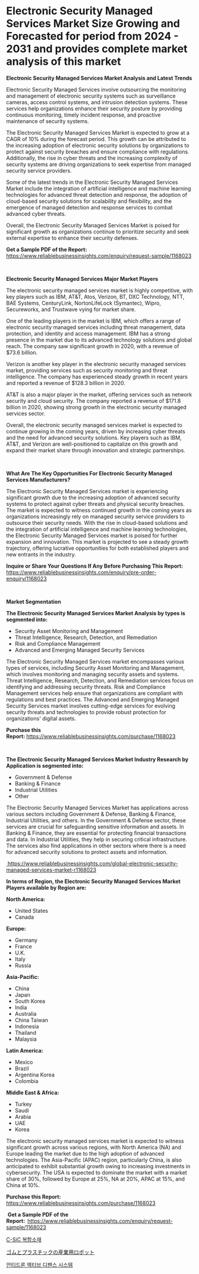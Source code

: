 <p><h1>Electronic Security Managed Services Market Size Growing and Forecasted for period from 2024 - 2031 and provides complete market analysis of this market</h1></p><p><strong>Electronic Security Managed Services Market Analysis and Latest Trends</strong></p>
<p><p>Electronic Security Managed Services involve outsourcing the monitoring and management of electronic security systems such as surveillance cameras, access control systems, and intrusion detection systems. These services help organizations enhance their security posture by providing continuous monitoring, timely incident response, and proactive maintenance of security systems.</p><p>The Electronic Security Managed Services Market is expected to grow at a CAGR of 10% during the forecast period. This growth can be attributed to the increasing adoption of electronic security solutions by organizations to protect against security breaches and ensure compliance with regulations. Additionally, the rise in cyber threats and the increasing complexity of security systems are driving organizations to seek expertise from managed security service providers.</p><p>Some of the latest trends in the Electronic Security Managed Services Market include the integration of artificial intelligence and machine learning technologies for advanced threat detection and response, the adoption of cloud-based security solutions for scalability and flexibility, and the emergence of managed detection and response services to combat advanced cyber threats.</p><p>Overall, the Electronic Security Managed Services Market is poised for significant growth as organizations continue to prioritize security and seek external expertise to enhance their security defenses.</p></p>
<p><strong>Get a Sample PDF of the Report:&nbsp;</strong> <a href="https://www.reliablebusinessinsights.com/enquiry/request-sample/1168023">https://www.reliablebusinessinsights.com/enquiry/request-sample/1168023</a></p>
<p>&nbsp;</p>
<p><strong>Electronic Security Managed Services Major Market Players</strong></p>
<p><p>The electronic security managed services market is highly competitive, with key players such as IBM, AT&T, Atos, Verizon, BT, DXC Technology, NTT, BAE Systems, CenturyLink, NortonLifeLock (Symantec), Wipro, Secureworks, and Trustwave vying for market share. </p><p>One of the leading players in the market is IBM, which offers a range of electronic security managed services including threat management, data protection, and identity and access management. IBM has a strong presence in the market due to its advanced technology solutions and global reach. The company saw significant growth in 2020, with a revenue of $73.6 billion.</p><p>Verizon is another key player in the electronic security managed services market, providing services such as security monitoring and threat intelligence. The company has experienced steady growth in recent years and reported a revenue of $128.3 billion in 2020.</p><p>AT&T is also a major player in the market, offering services such as network security and cloud security. The company reported a revenue of $171.8 billion in 2020, showing strong growth in the electronic security managed services sector.</p><p>Overall, the electronic security managed services market is expected to continue growing in the coming years, driven by increasing cyber threats and the need for advanced security solutions. Key players such as IBM, AT&T, and Verizon are well-positioned to capitalize on this growth and expand their market share through innovation and strategic partnerships.</p></p>
<p>&nbsp;</p>
<p><strong>What Are The Key Opportunities For Electronic Security Managed Services Manufacturers?</strong></p>
<p><p>The Electronic Security Managed Services market is experiencing significant growth due to the increasing adoption of advanced security systems to protect against cyber threats and physical security breaches. The market is expected to witness continued growth in the coming years as organizations increasingly rely on managed security service providers to outsource their security needs. With the rise in cloud-based solutions and the integration of artificial intelligence and machine learning technologies, the Electronic Security Managed Services market is poised for further expansion and innovation. This market is projected to see a steady growth trajectory, offering lucrative opportunities for both established players and new entrants in the industry.</p></p>
<p><strong>Inquire or Share Your Questions If Any Before Purchasing This Report:</strong> <a href="https://www.reliablebusinessinsights.com/enquiry/pre-order-enquiry/1168023">https://www.reliablebusinessinsights.com/enquiry/pre-order-enquiry/1168023</a></p>
<p>&nbsp;</p>
<p><strong>Market Segmentation</strong></p>
<p><strong>The Electronic Security Managed Services Market Analysis by types is segmented into:</strong></p>
<p><ul><li>Security Asset Monitoring and Management</li><li>Threat Intelligence, Research, Detection, and Remediation</li><li>Risk and Compliance Management</li><li>Advanced and Emerging Managed Security Services</li></ul></p>
<p><p>The Electronic Security Managed Services market encompasses various types of services, including Security Asset Monitoring and Management, which involves monitoring and managing security assets and systems. Threat Intelligence, Research, Detection, and Remediation services focus on identifying and addressing security threats. Risk and Compliance Management services help ensure that organizations are compliant with regulations and best practices. The Advanced and Emerging Managed Security Services market involves cutting-edge services for evolving security threats and technologies to provide robust protection for organizations' digital assets.</p></p>
<p><strong>Purchase this Report:&nbsp;</strong><a href="https://www.reliablebusinessinsights.com/purchase/1168023">https://www.reliablebusinessinsights.com/purchase/1168023</a></p>
<p>&nbsp;</p>
<p><strong>The Electronic Security Managed Services Market Industry Research by Application is segmented into:</strong></p>
<p><ul><li>Government & Defense</li><li>Banking & Finance</li><li>Industrial Utilities</li><li>Other</li></ul></p>
<p><p>The Electronic Security Managed Services Market has applications across various sectors including Government & Defense, Banking & Finance, Industrial Utilities, and others. In the Government & Defense sector, these services are crucial for safeguarding sensitive information and assets. In Banking & Finance, they are essential for protecting financial transactions and data. In Industrial Utilities, they help in securing critical infrastructure. The services also find applications in other sectors where there is a need for advanced security solutions to protect assets and information.</p></p>
<p><a href="https://www.reliablebusinessinsights.com/global-electronic-security-managed-services-market-r1168023">&nbsp;https://www.reliablebusinessinsights.com/global-electronic-security-managed-services-market-r1168023</a></p>
<p><strong>In terms of Region, the Electronic Security Managed Services Market Players available by Region are:</strong></p>
<p>
    <p> <strong> North America: </strong>
        <ul>
            <li>United States</li>
            <li>Canada</li>
        </ul>
        </p> 
    <p> <strong> Europe: </strong>
        <ul>
            <li>Germany</li>
            <li>France</li>
            <li>U.K.</li>
            <li>Italy</li>
            <li>Russia</li>
        </ul>
        </p> 
    <p> <strong> Asia-Pacific: </strong>
        <ul>
            <li>China</li>
            <li>Japan</li>
            <li>South Korea</li>
            <li>India</li>
            <li>Australia</li>
            <li>China Taiwan</li>
            <li>Indonesia</li>
            <li>Thailand</li>
            <li>Malaysia</li>
        </ul>
        </p> 
    <p> <strong> Latin America: </strong>
        <ul>
            <li>Mexico</li>
            <li>Brazil</li>
            <li>Argentina Korea</li>
            <li>Colombia</li>
        </ul>
        </p> 
    <p> <strong> Middle East & Africa: </strong>
        <ul>
            <li>Turkey</li>
            <li>Saudi</li>
            <li>Arabia</li>
            <li>UAE</li>
            <li>Korea</li>
        </ul>
    </p>
    </p>
<p><p>The electronic security managed services market is expected to witness significant growth across various regions, with North America (NA) and Europe leading the market due to the high adoption of advanced technologies. The Asia-Pacific (APAC) region, particularly China, is also anticipated to exhibit substantial growth owing to increasing investments in cybersecurity. The USA is expected to dominate the market with a market share of 30%, followed by Europe at 25%, NA at 20%, APAC at 15%, and China at 10%.</p></p>
<p><strong>Purchase this Report: </strong><a href="https://www.reliablebusinessinsights.com/purchase/1168023">https://www.reliablebusinessinsights.com/purchase/1168023</a></p>
<p>&nbsp;<strong>Get a Sample PDF of the Report:&nbsp;&nbsp;</strong><a href="https://www.reliablebusinessinsights.com/enquiry/request-sample/1168023">https://www.reliablebusinessinsights.com/enquiry/request-sample/1168023</a></p>
<p><strong></strong></p>
<p><p><a href="https://medium.com/@lowellleke20231/c-sic-%EB%B3%B5%ED%95%A9%EC%9E%AC%EB%A3%8C-%EC%8B%9C%EC%9E%A5%EC%9D%98-%EC%8B%A0%ED%9D%A5-%ED%8A%B8%EB%A0%8C%EB%93%9C-%EB%B0%8F-2024%EB%85%84%EB%B6%80%ED%84%B0-2031%EB%85%84%EA%B9%8C%EC%A7%80%EC%9D%98-%EB%AF%B8%EB%9E%98-%EC%A0%84%EB%A7%9D-2544775c21c8">C-SiC 복합소재</a></p><p><a href="https://medium.com/@baileeupton1902/%E3%83%A9%E3%83%90%E3%83%BC%E3%81%8A%E3%82%88%E3%81%B3%E3%83%97%E3%83%A9%E3%82%B9%E3%83%81%E3%83%83%E3%82%AF%E5%B8%82%E5%A0%B4%E3%82%BB%E3%82%AF%E3%82%BF%E3%83%BC%E3%81%AB%E3%81%8A%E3%81%91%E3%82%8B%E3%82%B0%E3%83%AD%E3%83%BC%E3%83%90%E3%83%AB%E7%94%A3%E6%A5%AD%E7%94%A8%E3%83%AD%E3%83%9C%E3%83%83%E3%83%88-%E3%82%BF%E3%82%A4%E3%83%97-%E3%82%A2%E3%83%97%E3%83%AA%E3%82%B1%E3%83%BC%E3%82%B7%E3%83%A7%E3%83%B3-%E5%B8%82%E5%A0%B4%E3%83%97%E3%83%AC%E3%83%BC%E3%83%A4%E3%83%BC%E6%88%A6%E7%95%A5-%E5%9C%B0%E5%9F%9F%E5%88%A5%E6%88%90%E9%95%B7%E3%82%A4%E3%83%B3%E3%82%B5%E3%82%A4%E3%83%88-%E3%81%8A%E3%82%88%E3%81%B3%E5%B0%86%E6%9D%A5%E3%81%AE%E4%BA%88%E6%B8%AC-2024%E5%B9%B4-2031%E5%B9%B4-3b8a904ac96b">ゴムとプラスチックの産業用ロボット</a></p><p><a href="https://medium.com/@justynwelch/2024%EB%85%84%EB%B6%80%ED%84%B0-2031%EB%85%84%EA%B9%8C%EC%A7%80-%EC%9D%98-cagr%EB%A1%9C-%ED%99%95%EC%9E%A5%EB%90%98%EB%8A%94-%EC%95%88%ED%8B%B0-%EB%93%9C%EB%A1%A0-%EC%95%A1%ED%8B%B0%EB%B8%8C-%EB%B0%A9%EC%96%B4-%EC%8B%9C%EC%8A%A4%ED%85%9C-%EC%8B%9C%EC%9E%A5-%EA%B7%9C%EB%AA%A8%EC%97%90-%EB%8C%80%ED%95%9C-%ED%86%B5%EC%B0%B0%EB%A0%A5-ed6c110f9f5a">안티드론 액티브 디펜스 시스템</a></p></p>